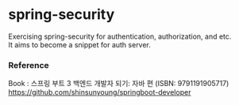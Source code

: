 # spring-security
Exercising spring-security for authentication, authorization, and etc.  
It aims to become a snippet for auth server.

### Reference
Book : 스프링 부트 3 백엔드 개발자 되기: 자바 편 (ISBN: 9791191905717)  
https://github.com/shinsunyoung/springboot-developer
